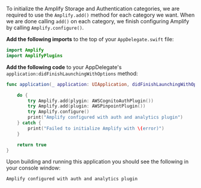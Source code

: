 To initialize the Amplify Storage and Authentication categories, we are required to use the `Amplify.add()` method for each category we want.  When we are done calling `add()` on each category, we finish configuring Amplify by calling `Amplify.configure()`.

**Add the following imports** to the top of your `AppDelegate.swift` file:

```swift
import Amplify
import AmplifyPlugins
```

**Add the following code** to your AppDelegate's `application:didFinishLaunchingWithOptions` method:
```swift
func application(_ application: UIApplication, didFinishLaunchingWithOptions launchOptions: [UIApplication.LaunchOptionsKey: Any]?) -> Bool {

    do {
        try Amplify.add(plygin: AWSCognitoAuthPlugin())
        try Amplify.add(plugin: AWSPinpointPlugin())
        try Amplify.configure()
        print("Amplify configured with auth and analytics plugin")
    } catch {
        print("Failed to initialize Amplify with \(error)")
    }

    return true
}
```
Upon building and running this application you should see the following in your console window:

```bash
Amplify configured with auth and analytics plugin
```